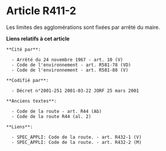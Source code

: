 # Article R411-2

Les limites des agglomérations sont fixées par arrêté du maire.

**Liens relatifs à cet article**

	**Cité par**:

	  - Arrêté du 24 novembre 1967 - art. 10 (V)
	  - Code de l'environnement - art. R581-78 (VD)
	  - Code de l'environnement - art. R581-88 (V)

	**Codifié par**:

	  - Décret n°2001-251 2001-03-22 JORF 25 mars 2001

	**Anciens textes**:

	  - Code de la route - art. R44 (Ab)
	  - Code de la route R44 (al. 2)

	**Liens**:

	  - SPEC_APPLI: Code de la route. - art. R432-1 (V)
	  - SPEC_APPLI: Code de la route. - art. R432-2 (M)
